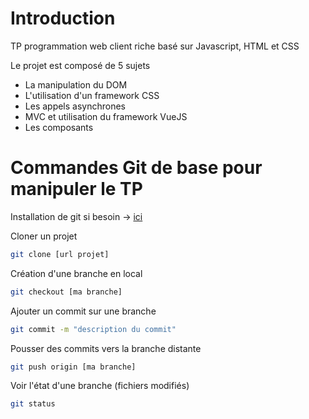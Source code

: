 # Introduction

TP programmation web client riche basé sur Javascript, HTML et CSS

Le projet est composé de 5 sujets
* La manipulation du DOM
* L'utilisation d'un framework CSS
* Les appels asynchrones
* MVC et utilisation du framework VueJS
* Les composants

# Commandes Git de base pour manipuler le TP

Installation de git si besoin -> [ici](https://git-scm.com/book/fr/v2/D%C3%A9marrage-rapide-Installation-de-Git)

Cloner un projet
```bash
git clone [url projet]
```

Création d'une branche en local
```bash
git checkout [ma branche]
```

Ajouter un commit sur une branche
```bash
git commit -m "description du commit"
```

Pousser des commits vers la branche distante
```bash
git push origin [ma branche]
```

Voir l'état d'une branche (fichiers modifiés)
```bash
git status
```

